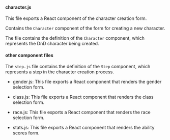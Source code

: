 #### character.js

This file exports a React component of the character creation form.

Contains the `Character` component of the form for creating a new character.

The file contains the definition of the `Character` component, which represents the DnD character being created.

#### other component files

The `step.js` file contains the definition of the `Step` component, which represents a step in the character creation process.

- gender.js: This file exports a React component that renders the gender selection form.

- class.js: This file exports a React component that renders the class selection form.

- race.js: This file exports a React component that renders the race selection form.

- stats.js: This file exports a React component that renders the ability scores form.